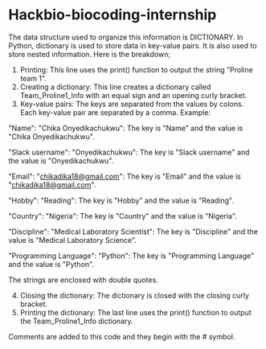 # Hackbio-biocoding-internship
The data structure used to organize this information is DICTIONARY. In Python, dictionary is used to store data in key-value pairs. It is also used to store nested information. Here is the breakdown;
1. Printing:
This line uses the print() function to output the string "Proline team 1".
2. Creating a dictionary:
This line creates a dictionary called Team_Proline1_Info with an equal sign and an opening curly bracket.
3. Key-value pairs:
The keys are separated from the values by colons. Each key-value pair are separated by a comma. Example:

"Name": "Chika Onyedikachukwu": The key is "Name" and the value is "Chika Onyedikachukwu".

"Slack username": "Onyedikachukwu": The key is "Slack username" and the value is "Onyedikachukwu".

"Email": "chikadika18@gmail.com": The key is "Email" and the value is "chikadika18@gmail.com".

"Hobby": "Reading": The key is "Hobby" and the value is "Reading".

"Country": "Nigeria": The key is "Country" and the value is "Nigeria".

"Discipline": "Medical Laboratory Scientist": The key is "Discipline" and the value is "Medical Laboratory Science".

"Programming Language": "Python": The key is "Programming Language" and the value is "Python".

The strings are enclosed with double quotes.

4. Closing the dictionary:
The dictionary is closed with the closing curly bracket.
5. Printing the dictionary:
The last line uses the print() function to output the Team_Proline1_Info dictionary.

Comments are added to this code and they begin with the # symbol.


